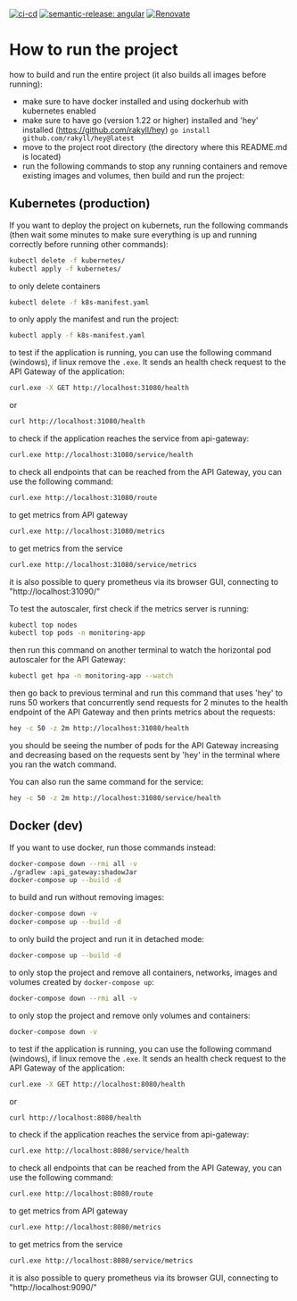 [![ci-cd](https://github.com/MarcoFontana48/AUSL-Romagna-microservizi-CCE-proposta-di-progetto/actions/workflows/ci-cd.yml/badge.svg?branch=master)](https://github.com/MarcoFontana48/AUSL-Romagna-CCE-Microservices-Project-Proposal/actions/workflows/ci-cd.yml)
[![semantic-release: angular](https://img.shields.io/badge/semantic--release-angular-e10079?logo=semantic-release)](https://github.com/semantic-release/semantic-release)
[![Renovate](https://img.shields.io/badge/renovate-enabled-brightgreen.svg)](https://renovatebot.com)

# How to run the project
how to build and run the entire project (it also builds all images before running):

- make sure to have docker installed and using dockerhub with kubernetes enabled
- make sure to have go (version 1.22 or higher) installed and 'hey' installed (https://github.com/rakyll/hey) ```go install github.com/rakyll/hey@latest```
- move to the project root directory (the directory where this README.md is located)
- run the following commands to stop any running containers and remove existing images and volumes, then build and run the project:

## Kubernetes (production)
If you want to deploy the project on kubernets, run the following commands (then wait some minutes to make sure everything is up and running correctly before running other commands):

```bash
kubectl delete -f kubernetes/
kubectl apply -f kubernetes/
```

to only delete containers

```bash
kubectl delete -f k8s-manifest.yaml
```

to only apply the manifest and run the project:

```bash
kubectl apply -f k8s-manifest.yaml
```

to test if the application is running, you can use the following command (windows), if linux remove the `.exe`. It sends an health check request to the API Gateway of the application:

```bash
curl.exe -X GET http://localhost:31080/health
```

or

```bash
curl http://localhost:31080/health
```

to check if the application reaches the service from api-gateway:

```bash
curl.exe http://localhost:31080/service/health
```

to check all endpoints that can be reached from the API Gateway, you can use the following command:

```bash
curl.exe http://localhost:31080/route
```

to get metrics from API gateway

```bash
curl.exe http://localhost:31080/metrics
```

to get metrics from the service

```bash
curl.exe http://localhost:31080/service/metrics
```

it is also possible to query prometheus via its browser GUI, connecting to "http://localhost:31090/"

[//]: # (To test the autoscaler, first install the metrics server:)

[//]: # ()
[//]: # (```bash)

[//]: # ()
[//]: # (kubectl apply -f https://github.com/kubernetes-sigs/metrics-server/releases/latest/download/components.yaml)

[//]: # ()
[//]: # (```)

[//]: # ()
[//]: # (then make sure that the metrics server is running:)

[//]: # ()
[//]: # (```bash)

[//]: # (kubectl top nodes)

[//]: # (kubectl top pods -n monitoring-app)

[//]: # (```)

To test the autoscaler, first check if the metrics server is running:

```bash
kubectl top nodes
kubectl top pods -n monitoring-app
```

then run this command on another terminal to watch the horizontal pod autoscaler for the API Gateway:

```bash
kubectl get hpa -n monitoring-app --watch
```

then go back to previous terminal and run this command that uses 'hey' to runs 50 workers that concurrently send requests for 2 minutes to the health endpoint of the API Gateway and then prints metrics about the requests:

```bash
hey -c 50 -z 2m http://localhost:31080/health
```

you should be seeing the number of pods for the API Gateway increasing and decreasing based on the requests sent by 'hey' in the terminal where you ran the watch command.

You can also run the same command for the service:

```bash
hey -c 50 -z 2m http://localhost:31080/service/health
```

## Docker (dev)
If you want to use docker, run those commands instead:

```bash
docker-compose down --rmi all -v
./gradlew :api_gateway:shadowJar
docker-compose up --build -d
```

to build and run without removing images:

```bash
docker-compose down -v
docker-compose up --build -d
```

to only build the project and run it in detached mode:

```bash
docker-compose up --build -d
```

to only stop the project and remove all containers, networks, images and volumes created by `docker-compose up`:

```bash
docker-compose down --rmi all -v
```

to only stop the project and remove only volumes and containers:

```bash
docker-compose down -v
```

to test if the application is running, you can use the following command (windows), if linux remove the `.exe`. It sends an health check request to the API Gateway of the application:

```bash
curl.exe -X GET http://localhost:8080/health
```

or

```bash
curl http://localhost:8080/health
```

to check if the application reaches the service from api-gateway:

```bash
curl.exe http://localhost:8080/service/health
```

to check all endpoints that can be reached from the API Gateway, you can use the following command:

```bash
curl.exe http://localhost:8080/route
```

to get metrics from API gateway

```bash
curl.exe http://localhost:8080/metrics
```

to get metrics from the service

```bash
curl.exe http://localhost:8080/service/metrics
```

it is also possible to query prometheus via its browser GUI, connecting to "http://localhost:9090/"